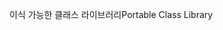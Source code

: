 <span data-ttu-id="d64b4-101">이식 가능한 클래스 라이브러리</span><span class="sxs-lookup"><span data-stu-id="d64b4-101">Portable Class Library</span></span>